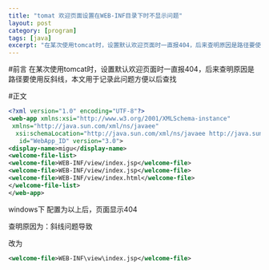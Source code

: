 ```yaml
---
title: "tomat 欢迎页面设置在WEB-INF目录下时不显示问题"
layout: post
category: [program]
tags: [java]
excerpt: "在某次使用tomcat时，设置默认欢迎页面时一直报404，后来查明原因是路径要使用反斜线，本文用于记录此问题方便以后查找"
---
```


#前言
在某次使用tomcat时，设置默认欢迎页面时一直报404，后来查明原因是路径要使用反斜线，本文用于记录此问题方便以后查找

#正文

```xml
<?xml version="1.0" encoding="UTF-8"?>
<web-app xmlns:xsi="http://www.w3.org/2001/XMLSchema-instance"
 xmlns="http://java.sun.com/xml/ns/javaee"
  xsi:schemaLocation="http://java.sun.com/xml/ns/javaee http://java.sun.com/xml/ns/javaee/web-app_3_0.xsd"
   id="WebApp_ID" version="3.0">
<display-name>migu</display-name>
<welcome-file-list>
<welcome-file>WEB-INF/view/index.jsp</welcome-file>
<welcome-file>WEB-INF/view/index.jsp</welcome-file>
<welcome-file>WEB-INF/view/index.html</welcome-file>
</welcome-file-list>
</web-app>
```
windows下 配置为以上后，页面显示404

查明原因为：斜线问题导致

改为

```xml
<welcome-file>WEB-INF\view\index.jsp</welcome-file>
```